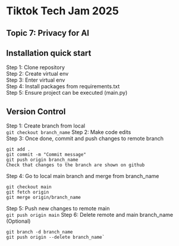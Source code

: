 # Tiktok Tech Jam 2025
## Topic 7: Privacy for AI

## Installation quick start
Step 1: Clone repository<br>
Step 2: Create virtual env<br>
Step 3: Enter virtual env<br>
Step 4: Install packages from requirements.txt<br>
Step 5: Ensure project can be executed (main.py)<br>

## Version Control
Step 1: Create branch from local<br>
`git checkout branch_name`
Step 2: Make code edits<br>
Step 3: Once done, commit and push changes to remote branch<br>
```
git add .
git commit -m "Commit message"
git push origin branch_name
Check that changes to the branch are shown on github
```
Step 4: Go to local main branch and merge from branch_name<br>
```
git checkout main
git fetch origin
git merge origin/branch_name
```
Step 5: Push new changes to remote main<br>
`git push origin main`
Step 6: Delete remote and main branch_name (Optional)<br>
```
git branch -d branch_name
git push origin --delete branch_name`
```